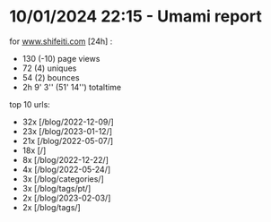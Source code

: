 # 10/01/2024 22:15 - Umami report
for www.shifeiti.com [24h] :

 - 130 (-10) page views
 - 72 (4) uniques
 - 54 (2) bounces
 - 2h 9' 3'' (51' 14'') totaltime


top 10 urls:
 - 32x [/blog/2022-12-09/]
 - 23x [/blog/2023-01-12/]
 - 21x [/blog/2022-05-07/]
 - 18x [/]
 - 8x [/blog/2022-12-22/]
 - 4x [/blog/2022-05-24/]
 - 3x [/blog/categories/]
 - 3x [/blog/tags/pt/]
 - 2x [/blog/2023-02-03/]
 - 2x [/blog/tags/]


